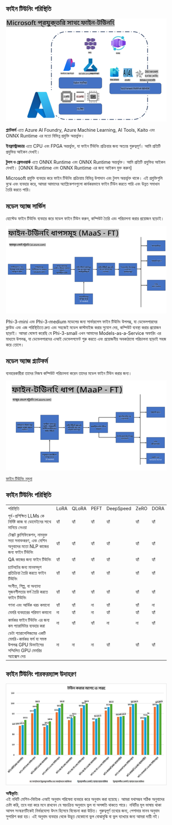 ## ফাইন টিউনিং পরিস্থিতি

![Microsoft সেবার সাথে ফাইন টিউনিং](../../../../translated_images/FinetuningwithMS.25759a0154a97ad90e43a6cace37d6bea87f0ac0236ada3ad5d4a1fbacc3bdf7.bn.png)

**প্ল্যাটফর্ম** এতে Azure AI Foundry, Azure Machine Learning, AI Tools, Kaito এবং ONNX Runtime এর মতো বিভিন্ন প্রযুক্তি অন্তর্ভুক্ত। 

**ইনফ্রাস্ট্রাকচার** এতে CPU এবং FPGA অন্তর্ভুক্ত, যা ফাইন টিউনিং প্রক্রিয়ার জন্য অত্যন্ত গুরুত্বপূর্ণ। আমি প্রতিটি প্রযুক্তির আইকন দেখাই।

**টুলস ও ফ্রেমওয়ার্ক** এতে ONNX Runtime এবং ONNX Runtime অন্তর্ভুক্ত। আমি প্রতিটি প্রযুক্তির আইকন দেখাই।
[ONNX Runtime এবং ONNX Runtime এর জন্য আইকন যুক্ত করুন]

Microsoft প্রযুক্তি ব্যবহার করে ফাইন টিউনিং প্রক্রিয়ায় বিভিন্ন উপাদান এবং টুলস অন্তর্ভুক্ত থাকে। এই প্রযুক্তিগুলি বুঝে এবং ব্যবহার করে, আমরা আমাদের অ্যাপ্লিকেশনগুলো কার্যকরভাবে ফাইন টিউন করতে পারি এবং উন্নত সমাধান তৈরি করতে পারি। 

## মডেল অ্যাজ সার্ভিস

হোস্টেড ফাইন টিউনিং ব্যবহার করে মডেল ফাইন টিউন করুন, কম্পিউট তৈরি এবং পরিচালনা করার প্রয়োজন ছাড়াই।

![MaaS ফাইন টিউনিং](../../../../translated_images/MaaSfinetune.6184d80a336ea9d7bb67a581e9e5d0b021cafdffff7ba257c2012e2123e0d77e.bn.png)

Phi-3-mini এবং Phi-3-medium মডেলের জন্য সার্ভারলেস ফাইন টিউনিং উপলব্ধ, যা ডেভেলপারদের ক্লাউড এবং এজ পরিস্থিতিতে দ্রুত এবং সহজেই মডেল কাস্টমাইজ করার সুযোগ দেয়, কম্পিউট ব্যবস্থা করার প্রয়োজন ছাড়াই। আমরা ঘোষণা করেছি যে Phi-3-small এখন আমাদের Models-as-a-Service অফারিং এর মাধ্যমে উপলব্ধ, যা ডেভেলপারদের এআই ডেভেলপমেন্ট শুরু করতে এবং প্রয়োজনীয় অবকাঠামো পরিচালনা ছাড়াই সহজ করে তোলে। 

## মডেল অ্যাজ প্ল্যাটফর্ম

ব্যবহারকারীরা তাদের নিজস্ব কম্পিউট পরিচালনা করেন তাদের মডেল ফাইন টিউন করার জন্য।

![Maap ফাইন টিউনিং](../../../../translated_images/MaaPFinetune.cf8b08ef05bf57f362da90834be87562502f4370de4a7325a9fb03b8c008e5e7.bn.png)

[ফাইন টিউনিং নমুনা](https://github.com/Azure/azureml-examples/blob/main/sdk/python/foundation-models/system/finetune/chat-completion/chat-completion.ipynb)

## ফাইন টিউনিং পরিস্থিতি

| | | | | | | |
|-|-|-|-|-|-|-|
|পরিস্থিতি|LoRA|QLoRA|PEFT|DeepSpeed|ZeRO|DORA|
|পূর্ব-প্রশিক্ষিত LLMs কে নির্দিষ্ট কাজ বা ডোমেইনের সাথে মানিয়ে নেওয়া|হ্যাঁ|হ্যাঁ|হ্যাঁ|হ্যাঁ|হ্যাঁ|হ্যাঁ|
|টেক্সট ক্লাসিফিকেশন, নামযুক্ত সত্তা সনাক্তকরণ, এবং মেশিন অনুবাদের মতো NLP কাজের জন্য ফাইন টিউনিং|হ্যাঁ|হ্যাঁ|হ্যাঁ|হ্যাঁ|হ্যাঁ|হ্যাঁ|
|QA কাজের জন্য ফাইন টিউনিং|হ্যাঁ|হ্যাঁ|হ্যাঁ|হ্যাঁ|হ্যাঁ|হ্যাঁ|
|চ্যাটবটের জন্য মানবসদৃশ প্রতিক্রিয়া তৈরি করতে ফাইন টিউনিং|হ্যাঁ|হ্যাঁ|হ্যাঁ|হ্যাঁ|হ্যাঁ|হ্যাঁ|
|সংগীত, শিল্প, বা অন্যান্য সৃজনশীলতার ফর্ম তৈরি করতে ফাইন টিউনিং|হ্যাঁ|হ্যাঁ|হ্যাঁ|হ্যাঁ|হ্যাঁ|হ্যাঁ|
|গণনা এবং আর্থিক খরচ কমানো|হ্যাঁ|হ্যাঁ|না|হ্যাঁ|হ্যাঁ|না|
|মেমরি ব্যবহারের পরিমাণ কমানো|না|হ্যাঁ|না|হ্যাঁ|হ্যাঁ|হ্যাঁ|
|কার্যকর ফাইন টিউনিং এর জন্য কম প্যারামিটার ব্যবহার করা|না|হ্যাঁ|হ্যাঁ|না|না|হ্যাঁ|
|ডেটা প্যারালেলিজমের একটি মেমরি-কার্যকর ফর্ম যা সমস্ত উপলব্ধ GPU ডিভাইসের সম্মিলিত GPU মেমরির অ্যাক্সেস দেয়|না|না|না|হ্যাঁ|হ্যাঁ|হ্যাঁ|

## ফাইন টিউনিং পারফরম্যান্স উদাহরণ

![ফাইন টিউনিং পারফরম্যান্স](../../../../translated_images/Finetuningexamples.9dbf84557eef43e011eb7cadf51f51686f9245f7953e2712a27095ab7d18a6d1.bn.png)

**অস্বীকৃতি**:  
এই নথিটি মেশিন-ভিত্তিক এআই অনুবাদ পরিষেবা ব্যবহার করে অনুবাদ করা হয়েছে। আমরা যথাসম্ভব সঠিক অনুবাদের চেষ্টা করি, তবে দয়া করে মনে রাখবেন যে স্বয়ংক্রিয় অনুবাদে ভুল বা অসঙ্গতি থাকতে পারে। নথিটির মূল ভাষায় থাকা আসল সংস্করণটিকেই নির্ভরযোগ্য উৎস হিসেবে বিবেচনা করা উচিত। গুরুত্বপূর্ণ তথ্যের জন্য, পেশাদার মানব অনুবাদ সুপারিশ করা হয়। এই অনুবাদ ব্যবহার থেকে উদ্ভূত যেকোনো ভুল বোঝাবুঝি বা ভুল ব্যাখ্যার জন্য আমরা দায়ী নই।